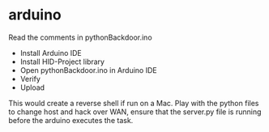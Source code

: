 # arduino

Read the comments in pythonBackdoor.ino

 - Install Arduino IDE
 - Install HID-Project library
 - Open pythonBackdoor.ino in Arduino IDE
 - Verify
 - Upload

This would create a reverse shell if run on a Mac. Play with the python files to change host and hack over WAN, ensure that the server.py file is running before the arduino executes the task.
